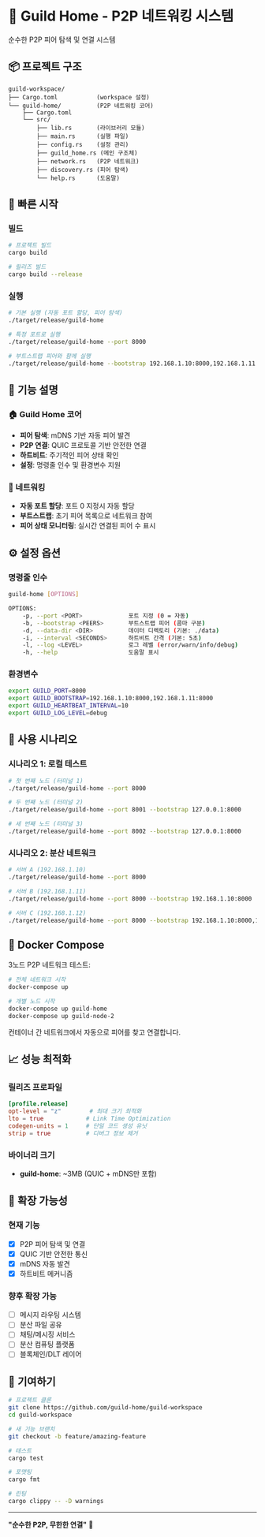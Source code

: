 # 🏰 Guild Home - P2P 네트워킹 시스템

순수한 P2P 피어 탐색 및 연결 시스템

## 📦 프로젝트 구조

```
guild-workspace/
├── Cargo.toml           (workspace 설정)
└── guild-home/          (P2P 네트워킹 코어)
    ├── Cargo.toml
    └── src/
        ├── lib.rs       (라이브러리 모듈)
        ├── main.rs      (실행 파일)
        ├── config.rs    (설정 관리)
        ├── guild_home.rs (메인 구조체)
        ├── network.rs   (P2P 네트워크)
        ├── discovery.rs (피어 탐색)
        └── help.rs      (도움말)
```

## 🚀 빠른 시작

### 빌드
```bash
# 프로젝트 빌드
cargo build

# 릴리즈 빌드
cargo build --release
```

### 실행
```bash
# 기본 실행 (자동 포트 할당, 피어 탐색)
./target/release/guild-home

# 특정 포트로 실행
./target/release/guild-home --port 8000

# 부트스트랩 피어와 함께 실행
./target/release/guild-home --bootstrap 192.168.1.10:8000,192.168.1.11:8000
```

## 🔧 기능 설명

### 🏠 Guild Home 코어
- **피어 탐색**: mDNS 기반 자동 피어 발견
- **P2P 연결**: QUIC 프로토콜 기반 안전한 연결
- **하트비트**: 주기적인 피어 상태 확인
- **설정**: 명령줄 인수 및 환경변수 지원

### 📡 네트워킹
- **자동 포트 할당**: 포트 0 지정시 자동 할당
- **부트스트랩**: 초기 피어 목록으로 네트워크 참여
- **피어 상태 모니터링**: 실시간 연결된 피어 수 표시

## ⚙️ 설정 옵션

### 명령줄 인수
```bash
guild-home [OPTIONS]

OPTIONS:
    -p, --port <PORT>             포트 지정 (0 = 자동)
    -b, --bootstrap <PEERS>       부트스트랩 피어 (콤마 구분)
    -d, --data-dir <DIR>          데이터 디렉토리 (기본: ./data)
    -i, --interval <SECONDS>      하트비트 간격 (기본: 5초)
    -l, --log <LEVEL>             로그 레벨 (error/warn/info/debug)
    -h, --help                    도움말 표시
```

### 환경변수
```bash
export GUILD_PORT=8000
export GUILD_BOOTSTRAP=192.168.1.10:8000,192.168.1.11:8000
export GUILD_HEARTBEAT_INTERVAL=10
export GUILD_LOG_LEVEL=debug
```

## 🎯 사용 시나리오

### 시나리오 1: 로컬 테스트
```bash
# 첫 번째 노드 (터미널 1)
./target/release/guild-home --port 8000

# 두 번째 노드 (터미널 2)
./target/release/guild-home --port 8001 --bootstrap 127.0.0.1:8000

# 세 번째 노드 (터미널 3)
./target/release/guild-home --port 8002 --bootstrap 127.0.0.1:8000
```

### 시나리오 2: 분산 네트워크
```bash
# 서버 A (192.168.1.10)
./target/release/guild-home --port 8000

# 서버 B (192.168.1.11)
./target/release/guild-home --port 8000 --bootstrap 192.168.1.10:8000

# 서버 C (192.168.1.12)
./target/release/guild-home --port 8000 --bootstrap 192.168.1.10:8000,192.168.1.11:8000
```

## 🐳 Docker Compose

3노드 P2P 네트워크 테스트:

```bash
# 전체 네트워크 시작
docker-compose up

# 개별 노드 시작
docker-compose up guild-home
docker-compose up guild-node-2
```

컨테이너 간 네트워크에서 자동으로 피어를 찾고 연결합니다.

## 📈 성능 최적화

### 릴리즈 프로파일
```toml
[profile.release]
opt-level = "z"        # 최대 크기 최적화
lto = true            # Link Time Optimization
codegen-units = 1     # 단일 코드 생성 유닛
strip = true          # 디버그 정보 제거
```

### 바이너리 크기
- **guild-home**: ~3MB (QUIC + mDNS만 포함)

## 🔮 확장 가능성

### 현재 기능
- [x] P2P 피어 탐색 및 연결
- [x] QUIC 기반 안전한 통신
- [x] mDNS 자동 발견
- [x] 하트비트 메커니즘

### 향후 확장 가능
- [ ] 메시지 라우팅 시스템
- [ ] 분산 파일 공유
- [ ] 채팅/메시징 서비스
- [ ] 분산 컴퓨팅 플랫폼
- [ ] 블록체인/DLT 레이어

## 🤝 기여하기

```bash
# 프로젝트 클론
git clone https://github.com/guild-home/guild-workspace
cd guild-workspace

# 새 기능 브랜치
git checkout -b feature/amazing-feature

# 테스트
cargo test

# 포맷팅
cargo fmt

# 린팅
cargo clippy -- -D warnings
```

---

**"순수한 P2P, 무한한 연결"** 🚀
